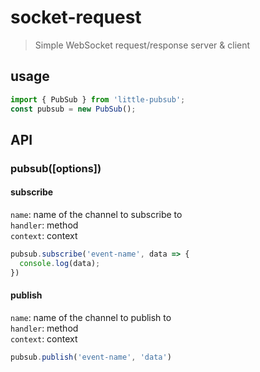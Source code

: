 # socket-request
> Simple WebSocket request/response server & client

## usage

```js
import { PubSub } from 'little-pubsub';
const pubsub = new PubSub();
```

## API
### pubsub([options])
#### subscribe
`name`: name of the channel to subscribe to<br>
`handler`: method<br>
`context`: context<br>
```js
pubsub.subscribe('event-name', data => {
  console.log(data);
})
```
#### publish
`name`: name of the channel to publish to<br>
`handler`: method<br>
`context`: context<br>
```js
pubsub.publish('event-name', 'data')
```
